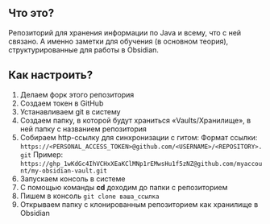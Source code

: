 ## Что это?
Репозиторий для хранения информации по Java и всему, что с ней связано. А именно заметки для обучения (в основном теория), структурированные для работы в Obsidian.

## Как настроить?
1. Делаем форк этого репозитория
2. Создаем токен в GitHub
3. Устанавливаем git в систему
4. Создаем папку, в которой будут храниться «Vaults/Хранилище», в ней папку с названием репозитория
5. Собираем http-ссылку для синхронизации с гитом:
Формат ссылки:
`https://<PERSONAL_ACCESS_TOKEN>@github.com/<USERNAME>/<REPOSITORY>.git`
Пример:
`https://ghp_1wKdGc4IhVCHxXEaKClMNp1rEMwsHu1f5zNZ@github.com/myaccount/my-obsidian-vault.git`
6. Запускаем консоль в системе
7. С помощью команды **cd** доходим до папки с репозиторием
8. Пишем в консоль `git clone ваша_ссылка`
9. Открываем папку с клонированным репозиторием как хранилище в Obsidian
